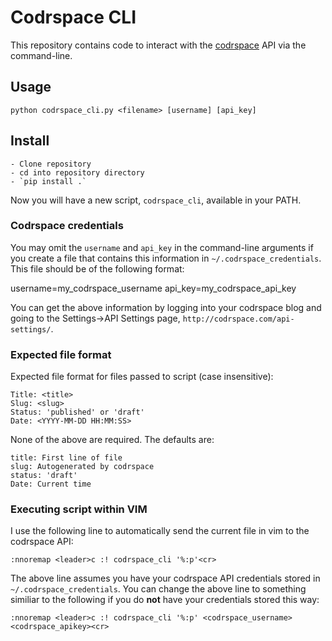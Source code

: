 # Codrspace CLI

This repository contains code to interact with the
[codrspace](http://codrspace.com) API via the command-line.

## Usage

`python codrspace_cli.py <filename> [username] [api_key]`

## Install
    - Clone repository
    - cd into repository directory
    - `pip install .`

Now you will have a new script, `codrspace_cli`, available in your PATH.

### Codrspace credentials

You may omit the `username` and `api_key` in the command-line arguments if you
create a file that contains this information in `~/.codrspace_credentials`.
This file should be of the following format:

username=my_codrspace_username
api_key=my_codrspace_api_key

You can get the above information by logging into your codrspace blog and going
to the Settings->API Settings page, `http://codrspace.com/api-settings/`.

### Expected file format

Expected file format for files passed to script (case insensitive):

    Title: <title>
    Slug: <slug>
    Status: 'published' or 'draft'
    Date: <YYYY-MM-DD HH:MM:SS>

None of the above are required.  The defaults are:

    title: First line of file
    slug: Autogenerated by codrspace
    status: 'draft'
    Date: Current time


### Executing script within VIM

I use the following line to automatically send the current file in vim to the
codrspace API:

`:nnoremap <leader>c :! codrspace_cli '%:p'<cr>`

The above line assumes you have your codrspace API credentials stored in
`~/.codrspace_credentials`.  You can change the above line to something
similiar to the following if you do **not** have your credentials stored this
way:

`:nnoremap <leader>c :! codrspace_cli '%:p' <codrspace_username> <codrspace_apikey><cr>`
